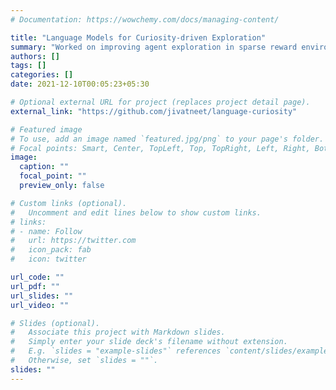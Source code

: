 ```yaml
---
# Documentation: https://wowchemy.com/docs/managing-content/

title: "Language Models for Curiosity-driven Exploration"
summary: "Worked on improving agent exploration in sparse reward environments by formulating structured intrinsic rewards. Devised a novel form of curiosity leveraging *grounded question answering* to encourage the agent to ask questions about the environment and be curious when the answers to these questions change."
authors: []
tags: []
categories: []
date: 2021-12-10T00:05:23+05:30

# Optional external URL for project (replaces project detail page).
external_link: "https://github.com/jivatneet/language-curiosity"

# Featured image
# To use, add an image named `featured.jpg/png` to your page's folder.
# Focal points: Smart, Center, TopLeft, Top, TopRight, Left, Right, BottomLeft, Bottom, BottomRight.
image:
  caption: ""
  focal_point: ""
  preview_only: false

# Custom links (optional).
#   Uncomment and edit lines below to show custom links.
# links:
# - name: Follow
#   url: https://twitter.com
#   icon_pack: fab
#   icon: twitter

url_code: ""
url_pdf: ""
url_slides: ""
url_video: ""

# Slides (optional).
#   Associate this project with Markdown slides.
#   Simply enter your slide deck's filename without extension.
#   E.g. `slides = "example-slides"` references `content/slides/example-slides.md`.
#   Otherwise, set `slides = ""`.
slides: ""
---
```


